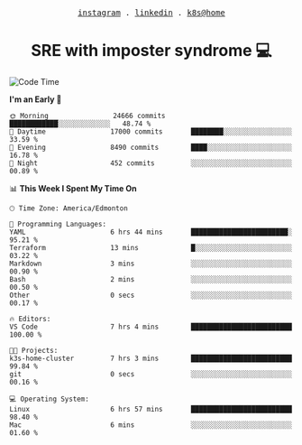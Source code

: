 <p align="center">
  <samp>
    <a href="https://www.instagram.com/lildrunkensmurf/">instagram</a> .
    <a href="https://www.linkedin.com/in/joryirving/">linkedin</a> .
    <a href="https://github.com/LilDrunkenSmurf/k3s-home-cluster">k8s@home</a>
  </samp>
</p>

<h1 align="center">
  SRE with imposter syndrome 💻
</h1>

<!--START_SECTION:waka-->
![Code Time](http://img.shields.io/badge/Code%20Time-110%20hrs%208%20mins-blue)

**I'm an Early 🐤** 

```text
🌞 Morning                24666 commits       ████████████░░░░░░░░░░░░░   48.74 % 
🌆 Daytime                17000 commits       ████████░░░░░░░░░░░░░░░░░   33.59 % 
🌃 Evening                8490 commits        ████░░░░░░░░░░░░░░░░░░░░░   16.78 % 
🌙 Night                  452 commits         ░░░░░░░░░░░░░░░░░░░░░░░░░   00.89 % 
```


📊 **This Week I Spent My Time On** 

```text
🕑︎ Time Zone: America/Edmonton

💬 Programming Languages: 
YAML                     6 hrs 44 mins       ████████████████████████░   95.21 % 
Terraform                13 mins             █░░░░░░░░░░░░░░░░░░░░░░░░   03.22 % 
Markdown                 3 mins              ░░░░░░░░░░░░░░░░░░░░░░░░░   00.90 % 
Bash                     2 mins              ░░░░░░░░░░░░░░░░░░░░░░░░░   00.50 % 
Other                    0 secs              ░░░░░░░░░░░░░░░░░░░░░░░░░   00.17 % 

🔥 Editors: 
VS Code                  7 hrs 4 mins        █████████████████████████   100.00 % 

🐱‍💻 Projects: 
k3s-home-cluster         7 hrs 3 mins        █████████████████████████   99.84 % 
git                      0 secs              ░░░░░░░░░░░░░░░░░░░░░░░░░   00.16 % 

💻 Operating System: 
Linux                    6 hrs 57 mins       █████████████████████████   98.40 % 
Mac                      6 mins              ░░░░░░░░░░░░░░░░░░░░░░░░░   01.60 % 
```


<!--END_SECTION:waka-->